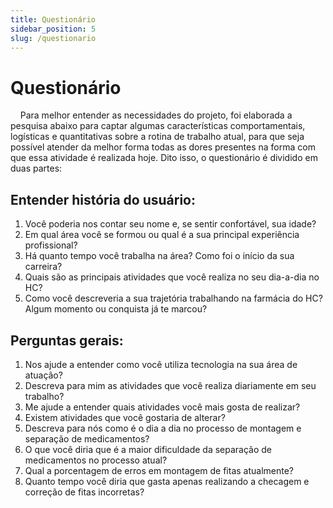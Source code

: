 ```yaml
---
title: Questionário
sidebar_position: 5
slug: /questionario
---
```


# Questionário
&nbsp;&nbsp;&nbsp;&nbsp;Para melhor entender as necessidades do projeto, foi elaborada a pesquisa abaixo para captar algumas características comportamentais, logísticas e quantitativas sobre a rotina de trabalho atual, para que seja possível atender da melhor forma todas as dores presentes na forma com que essa atividade é realizada hoje. Dito isso, o questionário é dividido em duas partes:

## Entender história do usuário:
1. Você poderia nos contar seu nome e, se sentir confortável, sua idade?
2. Em qual área você se formou ou qual é a sua principal experiência profissional?
3. Há quanto tempo você trabalha na área? Como foi o início da sua carreira?
4. Quais são as principais atividades que você realiza no seu dia-a-dia no HC?
5. Como você descreveria a sua trajetória trabalhando na farmácia do HC? Algum momento ou conquista já te marcou?

## Perguntas gerais:
1. Nos ajude a entender como você utiliza tecnologia na sua área de atuação?
2. Descreva para mim as atividades que você realiza diariamente em seu trabalho?
3. Me ajude a entender quais atividades você mais gosta de realizar?
4. Existem atividades que você gostaria de alterar?
5. Descreva para nós como é o dia a dia no processo de montagem e separação de medicamentos?
6. O que você diria que é a maior dificuldade da separação de medicamentos no processo atual?
7. Qual a porcentagem de erros em montagem de fitas atualmente?
8. Quanto tempo você diria que gasta apenas realizando a checagem e correção de fitas incorretas?
